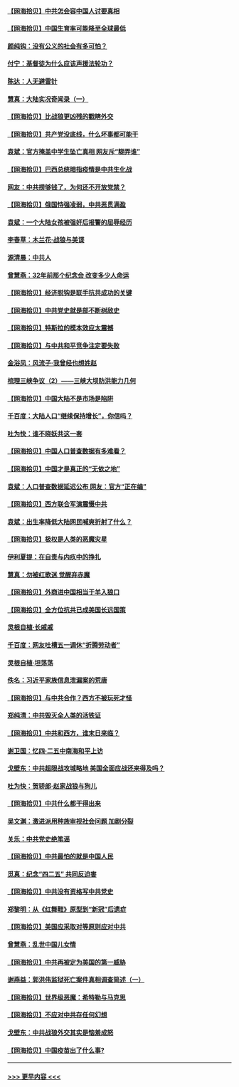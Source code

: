 #### [【网海拾贝】中共怎会容中国人讨要真相](../pages/nsc993/n12952161.md?t=05151951) 
#### [【网海拾贝】中国生育率可能降至全球最低](../pages/nsc993/n12948793.md?t=05151951) 
#### [颜纯钩：没有公义的社会有多可怕？](../pages/nsc993/n12947626.md?t=05151951) 
#### [付宁：基督徒为什么应该声援法轮功？](../pages/nsc993/n12947233.md?t=05151951) 
#### [陈达：人无避雷针](../pages/nsc993/n12947098.md?t=05151951) 
#### [慧真：大陆实况奇闻录（一）](../pages/nsc993/n12945811.md?t=05151951) 
#### [【网海拾贝】比战狼更凶残的戳瞎外交](../pages/nsc993/n12945717.md?t=05151951) 
#### [【网海拾贝】共产党没底线，什么坏事都可能干](../pages/nsc993/n12942090.md?t=05151951) 
#### [袁斌：官方掩盖中学生坠亡真相 网友斥“糊弄谁”](../pages/nsc993/n12942029.md?t=05151951) 
#### [【网海拾贝】巴西总统暗指疫情是中共生化战](../pages/nsc993/n12938999.md?t=05151951) 
#### [网友：中共捞够钱了，为何还不开放党禁？](../pages/nsc993/n12938952.md?t=05151951) 
#### [【网海拾贝】俄国恃强凌弱，中共恶贯满盈](../pages/nsc993/n12936626.md?t=05151951) 
#### [袁斌：一个大陆女孩被强奸后报警的屈辱经历](../pages/nsc993/n12936547.md?t=05151951) 
#### [李春草：木兰花·战狼与美谍](../pages/nsc993/n12935995.md?t=05151951) 
#### [源清晨：中共人](../pages/nsc993/n12935589.md?t=05151951) 
#### [曾慧燕：32年前那个纪念会 改变多少人命运](../pages/nsc993/n12934233.md?t=05151951) 
#### [【网海拾贝】经济脱钩是联手抗共成功的关键](../pages/nsc993/n12934176.md?t=05151951) 
#### [【网海拾贝】中共党史就是部不断树敌史](../pages/nsc993/n12932844.md?t=05151951) 
#### [【网海拾贝】特斯拉的模本效应太震撼](../pages/nsc993/n12925626.md?t=05151951) 
#### [【网海拾贝】与中共和平竞争注定要失败](../pages/nsc993/n12923326.md?t=05151951) 
#### [金浴凤：风流子‧我曾经也想姓赵](../pages/nsc993/n12920911.md?t=05151951) 
#### [梳理三峡争议（2）——三峡大坝防洪能力几何](../pages/nsc993/n12920173.md?t=05151951) 
#### [【网海拾贝】中国大陆不是市场是陷阱](../pages/nsc993/n12920143.md?t=05151951) 
#### [千百度：大陆人口“继续保持增长”，你信吗？](../pages/nsc993/n12918946.md?t=05151951) 
#### [吐为快：谁不晓妖共这一套](../pages/nsc993/n12918941.md?t=05151951) 
#### [【网海拾贝】中国人口普查数据有多难看？](../pages/nsc993/n12917822.md?t=05151951) 
#### [【网海拾贝】中国才是真正的“无依之地”](../pages/nsc993/n12915845.md?t=05151951) 
#### [袁斌：人口普查数据延迟公布 网友：官方“正在编”](../pages/nsc993/n12915748.md?t=05151951) 
#### [【网海拾贝】西方联合军演震慑中共](../pages/nsc993/n12913466.md?t=05151951) 
#### [袁斌：出生率降低大陆网民喊爽折射了什么？](../pages/nsc993/n12913365.md?t=05151951) 
#### [【网海拾贝】极权是人类的恶魔灾星](../pages/nsc993/n12910697.md?t=05151951) 
#### [伊利夏提：在自责与内疚中的挣扎](../pages/nsc993/n12910493.md?t=05151951) 
#### [慧真：勿被红歌迷 觉醒弃赤魔](../pages/nsc993/n12910485.md?t=05151951) 
#### [【网海拾贝】外商进中国相当于羊入狼口](../pages/nsc993/n12908274.md?t=05151951) 
#### [【网海拾贝】全方位抗共已成美国长远国策](../pages/nsc993/n12906878.md?t=05151951) 
#### [灵根自植‧长戚戚](../pages/nsc993/n12905585.md?t=05151951) 
#### [千百度：网友吐槽五一调休“折腾劳动者”](../pages/nsc993/n12905934.md?t=05151951) 
#### [灵根自植‧坦荡荡](../pages/nsc993/n12905562.md?t=05151951) 
#### [佚名：习近平家族信息泄漏案的荒唐](../pages/nsc993/n12904705.md?t=05151951) 
#### [【网海拾贝】与中共合作？西方不被玩死才怪](../pages/nsc993/n12903873.md?t=05151951) 
#### [郑纯清：中共毁灭全人类的活铁证](../pages/nsc993/n12903785.md?t=05151951) 
#### [【网海拾贝】中共和西方，谁末日来临？](../pages/nsc993/n12903482.md?t=05151951) 
#### [谢卫国：忆四‧二五中南海和平上访](../pages/nsc993/n12902192.md?t=05151951) 
#### [戈壁东：中共超限战攻城略地 美国全面应战还来得及吗？](../pages/nsc993/n12902297.md?t=05151951) 
#### [吐为快：贺骄郎‧赵家战狼与狗儿](../pages/nsc993/n12902280.md?t=05151951) 
#### [【网海拾贝】中共什么都干得出来](../pages/nsc993/n12897500.md?t=05151951) 
#### [吴文渊：激进派用种族审视社会问题 加剧分裂](../pages/nsc993/n12893881.md?t=05151951) 
#### [关乐：中共党史绝笔谣](../pages/nsc993/n12897270.md?t=05151951) 
#### [【网海拾贝】中共最怕的就是中国人民](../pages/nsc993/n12894705.md?t=05151951) 
#### [觅真：纪念“四二五” 共同反迫害](../pages/nsc993/n12894553.md?t=05151951) 
#### [【网海拾贝】中共没有资格写中共党史](../pages/nsc993/n12892231.md?t=05151951) 
#### [郑黎明：从《红舞鞋》原型到“新冠”后遗症](../pages/nsc993/n12890469.md?t=05151951) 
#### [【网海拾贝】美国应采取对等原则应对中共](../pages/nsc993/n12889176.md?t=05151951) 
#### [曾慧燕：乱世中国儿女情](../pages/nsc993/n12887931.md?t=05151951) 
#### [【网海拾贝】中共再被定为美国的第一威胁](../pages/nsc993/n12887580.md?t=05151951) 
#### [谢燕益：郭洪伟监狱死亡案件真相调查简述（一）](../pages/nsc993/n12885648.md?t=05151951) 
#### [【网海拾贝】世界级恶魔：希特勒与马克思](../pages/nsc993/n12884062.md?t=05151951) 
#### [【网海拾贝】不应对中共存任何幻想](../pages/nsc993/n12881460.md?t=05151951) 
#### [戈壁东：中共战狼外交其实是恼羞成怒](../pages/nsc993/n12880392.md?t=05151951) 
#### [【网海拾贝】中国疫苗出了什么事?](../pages/nsc993/n12879124.md?t=05151951) 

----
#### [ >>> 更早内容 <<< ](../indexes/nsc993-earlier.md)
